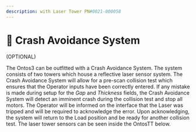 ```yaml
---
description: with Laser Tower PN#0021-000058
---
```


# 🔴 Crash Avoidance System

(OPTIONAL)

The Ontos3 can be outfitted with a Crash Avoidance System. The system consists of two towers which house a reflective laser sensor system. The Crash Avoidance System will allow for a pre-scan collision test which ensures that the Operator inputs have been correctly entered. If any mistake is made during setup for the _Gap_ and _Thickness_ fields, the Crash Avoidance System will detect an imminent crash during the collision test and stop all motors. The Operator will be informed on the interface that the Laser was tripped and will be required to acknowledge the error. Upon acknowledging, the system will return to the Load position and be ready for another collision test. The laser tower sensors can be seen inside the OntosTT below.



